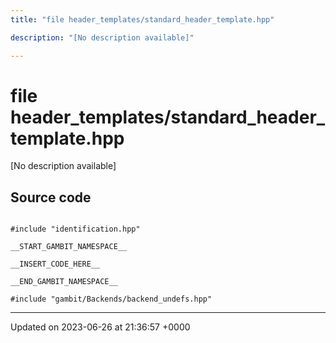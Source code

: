 ```yaml
---
title: "file header_templates/standard_header_template.hpp"

description: "[No description available]"

---
```


# file header_templates/standard_header_template.hpp

[No description available]




## Source code

```

#include "identification.hpp"

__START_GAMBIT_NAMESPACE__

__INSERT_CODE_HERE__

__END_GAMBIT_NAMESPACE__

#include "gambit/Backends/backend_undefs.hpp"
```


-------------------------------

Updated on 2023-06-26 at 21:36:57 +0000
